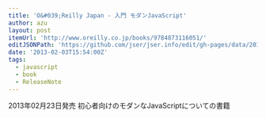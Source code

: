 ```yaml
---
title: 'O&#039;Reilly Japan - 入門 モダンJavaScript'
author: azu
layout: post
itemUrl: 'http://www.oreilly.co.jp/books/9784873116051/'
editJSONPath: 'https://github.com/jser/jser.info/edit/gh-pages/data/2013/02/index.json'
date: '2013-02-03T15:54:00Z'
tags:
  - javascript
  - book
  - ReleaseNote
---
```

2013年02月23日発売
初心者向けのモダンなJavaScriptについての書籍
